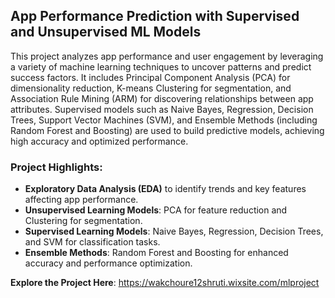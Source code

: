 ## App Performance Prediction with Supervised and Unsupervised ML Models

This project analyzes app performance and user engagement by leveraging a variety of machine learning techniques to uncover patterns and predict success factors. It includes Principal Component Analysis (PCA) for dimensionality reduction, K-means Clustering for segmentation, and Association Rule Mining (ARM) for discovering relationships between app attributes. Supervised models such as Naive Bayes, Regression, Decision Trees, Support Vector Machines (SVM), and Ensemble Methods (including Random Forest and Boosting) are used to build predictive models, achieving high accuracy and optimized performance.  

### **Project Highlights**:  
- **Exploratory Data Analysis (EDA)** to identify trends and key features affecting app performance.  
- **Unsupervised Learning Models**: PCA for feature reduction and Clustering for segmentation.  
- **Supervised Learning Models**: Naive Bayes, Regression, Decision Trees, and SVM for classification tasks.  
- **Ensemble Methods**: Random Forest and Boosting for enhanced accuracy and performance optimization.  

**Explore the Project Here**: https://wakchoure12shruti.wixsite.com/mlproject 
